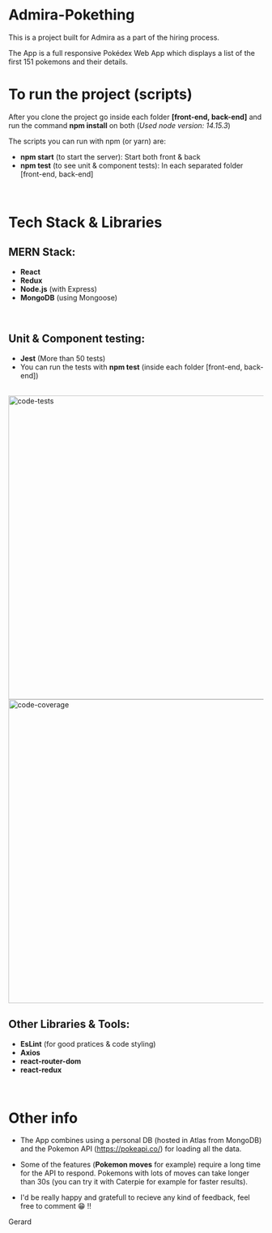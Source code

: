 # Admira-Pokething

This is a project built for Admira as a part of the hiring process.

The App is a full responsive Pokédex Web App which displays a list of the first 151 pokemons and their details.

# To run the project (scripts)
After you clone the project go inside each folder **[front-end, back-end]** and run the command **npm install** on both (*Used node version: 14.15.3*)

The scripts you can run with npm (or yarn) are:
- **npm start** (to start the server): Start both front & back
- **npm test** (to see unit & component tests): In each separated folder [front-end, back-end]

<br>

# Tech Stack & Libraries

## MERN Stack:
- **React**
- **Redux**
- **Node.js** (with Express)
- **MongoDB** (using Mongoose)

<br>


## Unit & Component testing:
- **Jest** (More than 50 tests)
- You can run the tests with **npm test** (inside each folder [front-end, back-end])

<br>

<img src="https://trello-attachments.s3.amazonaws.com/5f7f173f3f927d440950a925/5fbe91ca731763484cbf700b/653ac700c5df688dacb90242e39f6d7a/Captura_de_pantalla_2020-11-26_234748.png" alt="code-tests" width="600"/>
<br>
<img src="https://trello-attachments.s3.amazonaws.com/5f7f173f3f927d440950a925/5fbe91ca731763484cbf700b/d93cced93cd3b6c13ff37c7c31225013/Sin_t%C3%ADtulo.png" alt="code-coverage" width="600"/>

<br>

## Other Libraries & Tools:
- **EsLint** (for good pratices & code styling)
- **Axios**
- **react-router-dom**
- **react-redux**

<br>

# Other info

- The App combines using a personal DB (hosted in Atlas from MongoDB) and the Pokemon API (https://pokeapi.co/) for loading all the data.

- Some of the features (**Pokemon moves** for example) require a long time for the API to respond. Pokemons with lots of moves can take longer than 30s (you can try it with Caterpie for example for faster results).

- I'd be really happy and gratefull to recieve any kind of feedback, feel free to comment :grin: !!

Gerard
